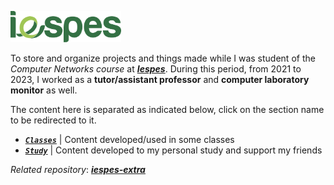[iespes]: https://www.iespes.com.br "Instituto Esperança de Ensino Superior"

[<img height="50px" src="https://raw.githubusercontent.com/dreisss/iespes-extra/main/design/logos/logo.svg" />][iespes]

To store and organize projects and things made while I was student of the _Computer Networks course_
at [**_Iespes_**][iespes]. During this period, from 2021 to 2023, I worked as a
**tutor/assistant professor** and **computer laboratory monitor** as well.

The content here is separated as indicated below, click on the section name to
be redirected to it.

- [**_`Classes`_**](./classes/) | Content developed/used in some classes
- [**_`Study`_**](./study/) | Content developed to my personal study and support my friends

_Related repository_:
[**_iespes-extra_**](https://github.com/dreisss/iespes-extra "Complementar repository to Iespes repository.")
